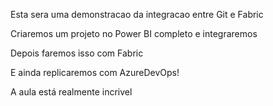 Esta sera uma demonstracao da integracao entre Git e Fabric 

Criaremos um projeto no Power BI completo e integraremos 

Depois faremos isso com Fabric 

E ainda replicaremos com AzureDevOps!

A aula está realmente incrivel 
